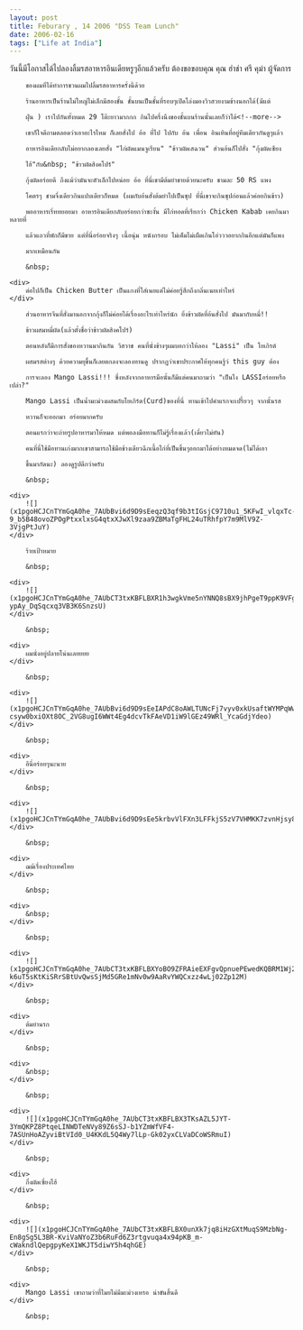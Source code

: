 ```yaml
---
layout: post
title: Feburary , 14 2006 "DSS Team Lunch"
date: 2006-02-16
tags: ["Life at India"]
---
```


<div class="bvMsg" id="msgcns!1CF2EC57E79217F6!1058">
	<div>
		วันนี้มีโอกาสได้ไปลองลิ้มรสอาหารอินเดียหรูๆอีกแล้วครับ ต้องขอขอบคุณ คุณ ฮ่าช่า ศรี คุม่า ผู้จัดการ
	</div>

		ของผมที่ได้ทำการชวนผมไปลิ้มรสอาหารครั้งนี้ด้วย

		ร้านอาหารเป็นร้านไม่ใหญ่ไม่เล็กมีสองชั้น ชั้นบนเป็นชั้นที่รอบๆเปิดโล่งมองวิวสวยงามข้างนอกได้(มีแต่

		ฝุ่น ) เราไปกันทั้งหมด 29 โต๊ะยาวมากกก กินไปครึ่งนึงของชั้นบนร้านนั้นเลยก็ว่าได้<!--more-->

		เขาก็ใจดีถามตลอดว่าเอาอะไรไหม ก็เลยสั่งไป อ้อ ที่ไป ไปกับ อ้น เพื่อน อินเทินที่อยู่ทีมเดียวกันดูๆแล้ว

		อาหารอินเดียกลับไม่อยากลองเลยสั่ง "ไก่ผัดแมนจูเรียน" "ข้าวผัดเสฉวน" ส่วนอ้นก็ไปสั่ง "กุ้งผัดเซียง

		ไฮ้"กับ&nbsp; "ข้าวผัดสิงคโปร์"

		กุ้งผัดอร่อยดี ถึงแม้ว่ามันจะตัวเล็กไปหน่อย อ้อ ที่นี่เขามีต้มยำขายด้วยนะครับ ชามละ 50 RS แพง

		โคตรๆ ชามจึ๋งเดียวกินแปบเดียวก็หมด (ผมกับอ้นสั่งต้มยำไปเป็นซุป ที่นี่เขาจะกินซุปก่อนแล้วค่อยกินข้าว)

		พออาหารเริ่ททยอยมา อาหารอินเดียกลับอร่อยกว่าซะงั้น มีไก่ทอดที่เรียกว่า Chicken Kabab เคยกินมาหลายที่

		แล้วแถวที่พักก็มีขาย แต่ที่นี่อร่อยจริงๆ เนื้อนุ่ม หนังกรอบ ไม่เค็มไม่เผ็ดเกินโอ่วววอยากกินอีกแต่มันก็แพง

		มากเหมือนกัน

		&nbsp;

	<div>
		ต่อไปก็เป็น Chicken Butter เป็นแกงที่ใส่เนยแต่ไม่ค่อยรู้สึกถึงกลิ่นเนยเท่าไหร่
	</div>

		ส่วนอาหารจีนที่สั่งมานอกจากกุ้งก็ไม่ค่อยได้เรื่องอะไรเท่าไหร่นัก ยิ่งข้าวผัดที่อ้นสั่งไป มันมากับหมี่!!  

		ข้าวผสมหมี่ผัด(แล้วตั้งชื่อว่าข้าวผัดสิงคโปร์)

		ตอนหลังก็มีการสั่งของหวานมากินกัน วิสวาช คนที่นั่งข้างๆผมบอกว่าให้ลอง "Lassi" เป็น โยเกิรต์

		ผสมรสต่างๆ ด้วยความยุขึ้นก็เลยตกลงจะลองทานดู ปรากฏว่าเขาประกาศให้ทุกคนรู้ว่ this guy ต้อง

		การจะลอง Mango Lassi!!! ซึ่งหลังจากอาหารมือนั้นก็มีแต่คนมาถามว่า "เป็นไง LASSIอร่อยหรือเปล่า?"

		Mango Lassi เป็นน้ำมะม่วงผสมกับโยเกิร์ต(Curd)ของที่นี่ ทานเข้าไปคำแรกจะเปรี้ยวๆ จากนั้นรส

		หวานก็จะออกมา อร่อยมากครับ

		ตอนแรกว่าจะถ่ายรูปอาหารมาให้หมด แต่พอลงมือทานก็ไม่รู้เรื่องแล้ว(เดี๋ยวไม่ทัน)

		คนที่นี่ใช้มือทานเก่งมากเขาสามารถใช้มือข้างเดียวฉีกเนื้อไก่ที่เป็นชิ้นๆออกมาได้อย่างหมดจด(ไม่ได้เอา

		ขึ้นมากัดนะ) ลองดูรูปดีกว่าครับ

		&nbsp;

	<div>
		![](x1pgoHCJCnTYmGqA0he_7AUbBvi6d9D9sEeqzQ3qf9b3tIGsjC9710u1_5KFwI_vlqxTc-9_b5B48ovoZPOgPtxxlxsG4qtxXJwXl9zaa9ZBMaTgFHL24uTRhfpY7m9MlV9Z-3VjgPtJuY)
	</div>

		ร้ายเป้าหมาย

		&nbsp;

	<div>
		![](x1pgoHCJCnTYmGqA0he_7AUbCT3txKBFLBXR1h3wgkVme5nYNNQ8sBX9jhPgeT9ppK9VFgBE8acgyOEtYbweqq_EZEmXFG5kx1jg44Q1hAjn2_87jrenDO-ypAy_DqSqcxq3VB3K6SnzsU)
	</div>

		&nbsp;

	<div>
		ผมนั่งอยู่ปลายโน่นเลยยยย
	</div>

		&nbsp;

	<div>
		![](x1pgoHCJCnTYmGqA0he_7AUbBvi6d9D9sEeIAPdC8oAWLTUNcFj7vyv0xkUsaftWYMPqWw1YmhYDY-csyw0bxiOXt8OC_2VG8ugI6WWt4Eg4dcvTkFAeVD1iW9lGEz49WRl_YcaGdjYdeo)
	</div>

		&nbsp;

	<div>
		อีนี่อร่อยๆนะนาย
	</div>

		&nbsp;

	<div>
		![](x1pgoHCJCnTYmGqA0he_7AUbBvi6d9D9sEe5krbvVlFXn3LFFkjS5zV7VHMKK7zvnHjsy8Nlw1gkWimSjp_WsvG_bKhCPw1i5J18RVwWEY7RMpzm0eQ_Xoo_zVrHWpRW4XNr7eMTxJPE20)
	</div>

		&nbsp;

	<div>
		ฌม้เรื่องประเทศไทย
	</div>

		&nbsp;

	<div>
		&nbsp;
	</div>

		&nbsp;

	<div>
		![](x1pgoHCJCnTYmGqA0he_7AUbCT3txKBFLBXYoBO9ZFRAieEXFgvQpnuePEwedKQBRM1Wj2jPAqyjwUWZFbG-k6uT5sKtKiSRrSBtUvQwsSjMd5GRe1mNv0w9AaRvYWQCxzz4wLj02Zp12M)
	</div>

		&nbsp;

	<div>
		ต้มยำนรก
	</div>

		&nbsp;

	<div>
		&nbsp;
	</div>

		&nbsp;

	<div>
		![](x1pgoHCJCnTYmGqA0he_7AUbCT3txKBFLBX3TKsAZL5JYT-3YmQKPZ8PtqeLINWDTeNVy89Z6sSJ-b1YZmWfVF4-7ASUnHoAZyviBtVId0_U4KKdL5Q4Wy7lLp-Gk02yxCLVaDCoWSRmuI)
	</div>

		&nbsp;

	<div>
		กึ่งผัดเซี่ยงไฮ้
	</div>

		&nbsp;

	<div>
		![](x1pgoHCJCnTYmGqA0he_7AUbCT3txKBFLBX0unXk7jq8iHzGXtMuqS9MzbNg-En8gSg5L3BR-KviVaNYoZ3b6RuFd6Z3rtgvuqa4x94pKB_m-cWakndlQepgpyKeX1WKJT5diwY5h4qhGE)
	</div>

		&nbsp;

	<div>
		Mango Lassi เขาถามว่าที่ไมยไม่มีมะม่วงเหรอ น่าขันสิ้นดี
	</div>

		&nbsp;

</div>